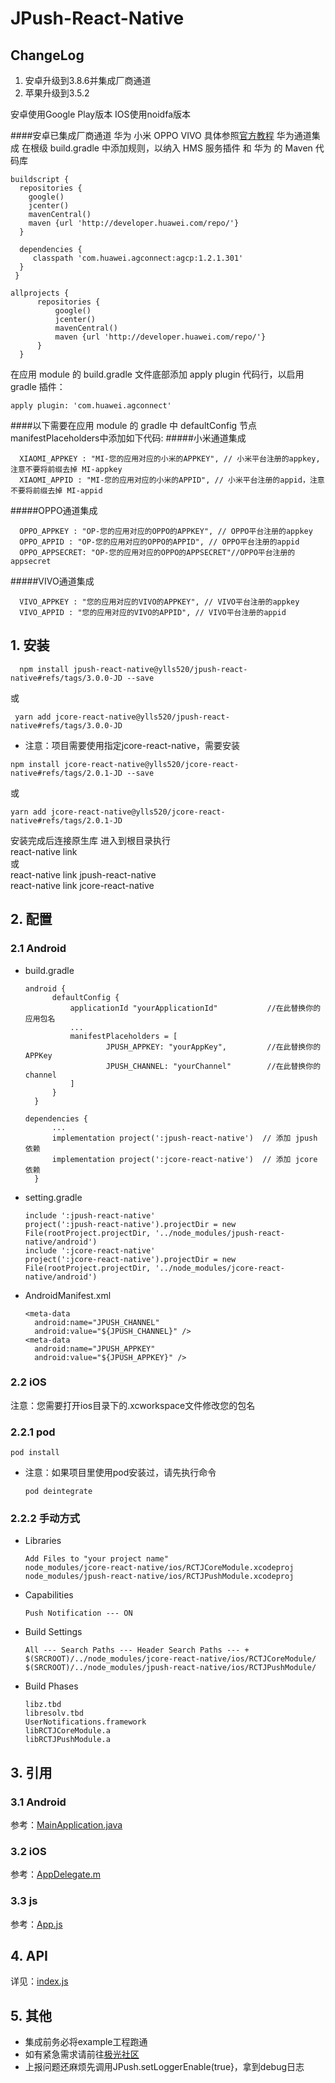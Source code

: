# JPush-React-Native

## ChangeLog
1. 安卓升级到3.8.6并集成厂商通道
2. 苹果升级到3.5.2

安卓使用Google Play版本
IOS使用noidfa版本

####安卓已集成厂商通道 华为 小米 OPPO VIVO 具体参照[官方教程](https://docs.jiguang.cn//jpush/client/Android/android_guide/)
华为通道集成 
在根级 build.gradle 中添加规则，以纳入 HMS 服务插件 和 华为 的 Maven 代码库
```
buildscript {
  repositories {
    google()
    jcenter()
    mavenCentral()
    maven {url 'http://developer.huawei.com/repo/'}
  }

  dependencies {
     classpath 'com.huawei.agconnect:agcp:1.2.1.301'
  }
 }

allprojects {
      repositories {
          google()
          jcenter()
          mavenCentral()
          maven {url 'http://developer.huawei.com/repo/'}
      }
  }
```
在应用 module 的 build.gradle 文件底部添加 apply plugin 代码行，以启用 gradle 插件：
```
apply plugin: 'com.huawei.agconnect'
```
####以下需要在应用 module 的 gradle 中 defaultConfig 节点manifestPlaceholders中添加如下代码:
#####小米通道集成
```
  XIAOMI_APPKEY : "MI-您的应用对应的小米的APPKEY", // 小米平台注册的appkey,注意不要将前缀去掉 MI-appkey
  XIAOMI_APPID : "MI-您的应用对应的小米的APPID", // 小米平台注册的appid，注意不要将前缀去掉 MI-appid
```
#####OPPO通道集成
```
  OPPO_APPKEY : "OP-您的应用对应的OPPO的APPKEY", // OPPO平台注册的appkey
  OPPO_APPID : "OP-您的应用对应的OPPO的APPID", // OPPO平台注册的appid
  OPPO_APPSECRET: "OP-您的应用对应的OPPO的APPSECRET"//OPPO平台注册的appsecret
```
#####VIVO通道集成
```
  VIVO_APPKEY : "您的应用对应的VIVO的APPKEY", // VIVO平台注册的appkey
  VIVO_APPID : "您的应用对应的VIVO的APPID", // VIVO平台注册的appid
```

## 1. 安装

```shell
  npm install jpush-react-native@ylls520/jpush-react-native#refs/tags/3.0.0-JD --save
```
  或
```shell
 yarn add jcore-react-native@ylls520/jpush-react-native#refs/tags/3.0.0-JD
```
  * 注意：项目需要使用指定jcore-react-native，需要安装
```shell
npm install jcore-react-native@ylls520/jcore-react-native#refs/tags/2.0.1-JD --save
```
  或
```shell
yarn add jcore-react-native@ylls520/jcore-react-native#refs/tags/2.0.1-JD
```
安装完成后连接原生库
进入到根目录执行<br/>
react-native link<br/>
或<br/>
react-native link jpush-react-native<br/>
react-native link jcore-react-native

## 2. 配置

### 2.1 Android

* build.gradle

  ```
  android {
        defaultConfig {
            applicationId "yourApplicationId"           //在此替换你的应用包名
            ...
            manifestPlaceholders = [
                    JPUSH_APPKEY: "yourAppKey",         //在此替换你的APPKey
                    JPUSH_CHANNEL: "yourChannel"        //在此替换你的channel
            ]
        }
    }
  ```

  ```
  dependencies {
        ...
        implementation project(':jpush-react-native')  // 添加 jpush 依赖
        implementation project(':jcore-react-native')  // 添加 jcore 依赖
    }
  ```

* setting.gradle

  ```
  include ':jpush-react-native'
  project(':jpush-react-native').projectDir = new File(rootProject.projectDir, '../node_modules/jpush-react-native/android')
  include ':jcore-react-native'
  project(':jcore-react-native').projectDir = new File(rootProject.projectDir, '../node_modules/jcore-react-native/android')
  ```

* AndroidManifest.xml

  ```
  <meta-data
  	android:name="JPUSH_CHANNEL"
  	android:value="${JPUSH_CHANNEL}" />
  <meta-data
  	android:name="JPUSH_APPKEY"
  	android:value="${JPUSH_APPKEY}" />    
  ```

### 2.2 iOS
注意：您需要打开ios目录下的.xcworkspace文件修改您的包名

### 2.2.1 pod

```
pod install
```

* 注意：如果项目里使用pod安装过，请先执行命令

  ```
  pod deintegrate
  ```

### 2.2.2 手动方式

* Libraries

  ```
  Add Files to "your project name"
  node_modules/jcore-react-native/ios/RCTJCoreModule.xcodeproj
  node_modules/jpush-react-native/ios/RCTJPushModule.xcodeproj
  ```

* Capabilities

  ```
  Push Notification --- ON
  ```

* Build Settings

  ```
  All --- Search Paths --- Header Search Paths --- +
  $(SRCROOT)/../node_modules/jcore-react-native/ios/RCTJCoreModule/
  $(SRCROOT)/../node_modules/jpush-react-native/ios/RCTJPushModule/
  ```

* Build Phases

  ```
  libz.tbd
  libresolv.tbd
  UserNotifications.framework
  libRCTJCoreModule.a
  libRCTJPushModule.a
  ```

## 3. 引用

### 3.1 Android

参考：[MainApplication.java](https://github.com/jpush/jpush-react-native/tree/master/example/android/app/src/main/java/com/example/MainApplication.java)

### 3.2 iOS

参考：[AppDelegate.m](https://github.com/jpush/jpush-react-native/tree/master/example/ios/example/AppDelegate.m) 

### 3.3 js

参考：[App.js](https://github.com/jpush/jpush-react-native/blob/dev/example/App.js) 

## 4. API

详见：[index.js](https://github.com/jpush/jpush-react-native/blob/master/index.js)

## 5.  其他

* 集成前务必将example工程跑通
* 如有紧急需求请前往[极光社区](https://community.jiguang.cn/c/question)
* 上报问题还麻烦先调用JPush.setLoggerEnable(true}，拿到debug日志

 

